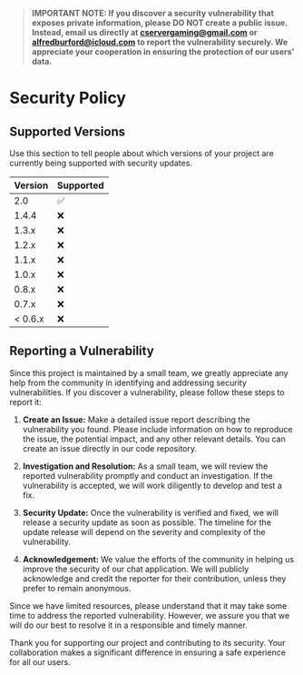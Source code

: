 > **IMPORTANT NOTE: If you discover a security vulnerability that exposes private information, please DO NOT create a public issue. Instead, email us directly at cservergaming@gmail.com or alfredburford@icloud.com to report the vulnerability securely. We appreciate your cooperation in ensuring the protection of our users' data.**
# Security Policy

## Supported Versions

Use this section to tell people about which versions of your project are
currently being supported with security updates.

| Version | Supported          |
| ------- | ------------------ |
| 2.0   | :white_check_mark: |
| 1.4.4   | :x: |
| 1.3.x   | :x: |
| 1.2.x   | :x:                |
| 1.1.x   | :x:                |
| 1.0.x   | :x:                |
| 0.8.x   | :x:                |
| 0.7.x   | :x:                |
| < 0.6.x | :x:                |

## Reporting a Vulnerability

Since this project is maintained by a small team, we greatly appreciate any help from the community in identifying and addressing security vulnerabilities. If you discover a vulnerability, please follow these steps to report it:

1. **Create an Issue:** Make a detailed issue report describing the vulnerability you found. Please include information on how to reproduce the issue, the potential impact, and any other relevant details. You can create an issue directly in our code repository.

2. **Investigation and Resolution:** As a small team, we will review the reported vulnerability promptly and conduct an investigation. If the vulnerability is accepted, we will work diligently to develop and test a fix.

3. **Security Update:** Once the vulnerability is verified and fixed, we will release a security update as soon as possible. The timeline for the update release will depend on the severity and complexity of the vulnerability.

4. **Acknowledgement:** We value the efforts of the community in helping us improve the security of our chat application. We will publicly acknowledge and credit the reporter for their contribution, unless they prefer to remain anonymous.

Since we have limited resources, please understand that it may take some time to address the reported vulnerability. However, we assure you that we will do our best to resolve it in a responsible and timely manner.

Thank you for supporting our project and contributing to its security. Your collaboration makes a significant difference in ensuring a safe experience for all our users.
